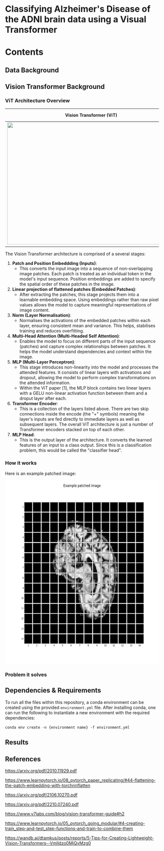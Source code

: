 # Classifying Alzheimer's Disease of the ADNI brain data using a Visual Transformer

# Contents

## Data Background

## Vision Transformer Background
### ViT Architecture Overview
| Vision Transformer (ViT) | Transformer Encoder |
| :---: | :---: |
| <img src="misc/vit.gif" width="550" height="400"/> | <img src="misc/encoderblock.png" width="175" height="400"/> |

The Vision Transformer architecture is comprised of a several stages:

1. **Patch and Position Embeddding (Inputs)**:
    - This converts the input image into a sequence of non-overlapping image patches. Each patch
    is treated as an individual token in the model's input sequence. Position embeddings
    are added to specify the spatial order of these patches in the image.
2. **Linear projection of flattened patches (Embedded Patches)**:
    - After extracting the patches, this stage projects them into a learnable embedding space.
     Using embeddings rather than raw pixel values allows the model to capture meaningful 
     representations of image content.
3. **Norm (Layer Normalisation)**:
    - Normalises the activations of the embedded patches within each layer, ensuring consistent mean
    and variance. This helps, stabilises training and reduces overfitting.
4. **Multi-Head Attention (Multi-Headed Self Attention)**:
    - Enables the model to focus on different parts of the input sequence (patches) and capture 
    complex relationships between patches. It helps the model understand dependencies and context 
    within the image.
5. **MLP (Multi-Layer Perceptron)**:
    - This stage introduces non-linearity into the model and processes the attended features. 
    It consists of linear layers with activations and dropout, allowing the model to perform complex 
    transformations on the attended information.
    - Within the ViT paper [1], the MLP block contains two linear layers with a GELU non-linear
    activation function between them and a droput layer after each.
6. **Transformer Encoder**:
    - This is a collection of the layers listed above. There are two skip connections inside the 
    encode (the "+" symbols) meaning the layer's inputs are fed directly to immediate layers
    as well as subsequent layers. The overall ViT architecture is just a number of Transformer
    encoders stacked on top of each other.
7. **MLP Head**:
    - This is the output layer of the architecture. It converts the learned features of an input to 
    a class output. Since this is a classification problem, this would be called the "classifier head".

### How it works

Here is an example patched image:

<img src="misc\patched_example.png" width="600" height="600"/>

### Problem it solves


## Dependencies & Requirements

To run all the files within this repository, a conda environment can be created using the provided
```environment.yml``` file. After installing conda, one can run the following to instantiate a
new environment with the required dependencies:
```
conda env create -n {environment name} -f environment.yml
```

## Results

## References
https://arxiv.org/pdf/2010.11929.pdf

https://www.learnpytorch.io/08_pytorch_paper_replicating/#44-flattening-the-patch-embedding-with-torchnnflatten

https://arxiv.org/pdf/2106.10270.pdf

https://arxiv.org/pdf/2210.07240.pdf

https://www.v7labs.com/blog/vision-transformer-guide#h2

https://www.learnpytorch.io/05_pytorch_going_modular/#4-creating-train_step-and-test_step-functions-and-train-to-combine-them

https://wandb.ai/dtamkus/posts/reports/5-Tips-for-Creating-Lightweight-Vision-Transformers--Vmlldzo0MjQyMzg0
